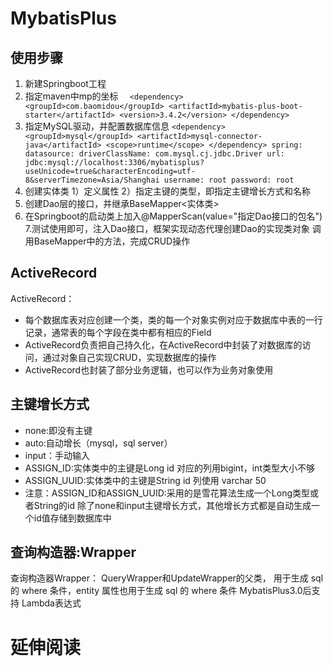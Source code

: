 # MybatisPlus

## 使用步骤
1. 新建Springboot工程
2. 指定maven中mp的坐标
`  <dependency>
             <groupId>com.baomidou</groupId>
             <artifactId>mybatis-plus-boot-starter</artifactId>
             <version>3.4.2</version>
         </dependency>`
3. 指定MySQL驱动，并配置数据库信息
`<dependency>
             <groupId>mysql</groupId>
             <artifactId>mysql-connector-java</artifactId>
             <scope>runtime</scope>
         </dependency>
         spring:
           datasource:
             driverClassName: com.mysql.cj.jdbc.Driver
             url: jdbc:mysql://localhost:3306/mybatisplus?useUnicode=true&characterEncoding=utf-8&serverTimezone=Asia/Shanghai
             username: root
             password: root
         `
4. 创建实体类 1）定义属性 2）指定主键的类型，即指定主键增长方式和名称
5. 创建Dao层的接口，并继承BaseMapper<实体类>
6. 在Springboot的启动类上加入@MapperScan(value="指定Dao接口的包名")
7.测试使用即可，注入Dao接口，框架实现动态代理创建Dao的实现类对象
    调用BaseMapper中的方法，完成CRUD操作


## ActiveRecord

ActiveRecord：
+ 每个数据库表对应创建一个类，类的每一个对象实例对应于数据库中表的一行记录，通常表的每个字段在类中都有相应的Field
+ ActiveRecord负责把自己持久化，在ActiveRecord中封装了对数据库的访问，通过对象自己实现CRUD，实现数据库的操作
+ ActiveRecord也封装了部分业务逻辑，也可以作为业务对象使用


## 主键增长方式
+ none:即没有主键
+ auto:自动增长（mysql，sql server）
+ input：手动输入
+ ASSIGN_ID:实体类中的主键是Long id 对应的列用bigint，int类型大小不够
+ ASSIGN_UUID:实体类中的主键是String id 列使用 varchar 50
+ 注意：ASSIGN_ID和ASSIGN_UUID:采用的是雪花算法生成一个Long类型或者String的id
        除了none和input主键增长方式，其他增长方式都是自动生成一个id值存储到数据库中



## 查询构造器:Wrapper
查询构造器Wrapper：
QueryWrapper和UpdateWrapper的父类，
用于生成 sql 的 where 条件，entity 属性也用于生成 sql 的 where 条件 MybatisPlus3.0后支持 Lambda表达式
# 延伸阅读
 
